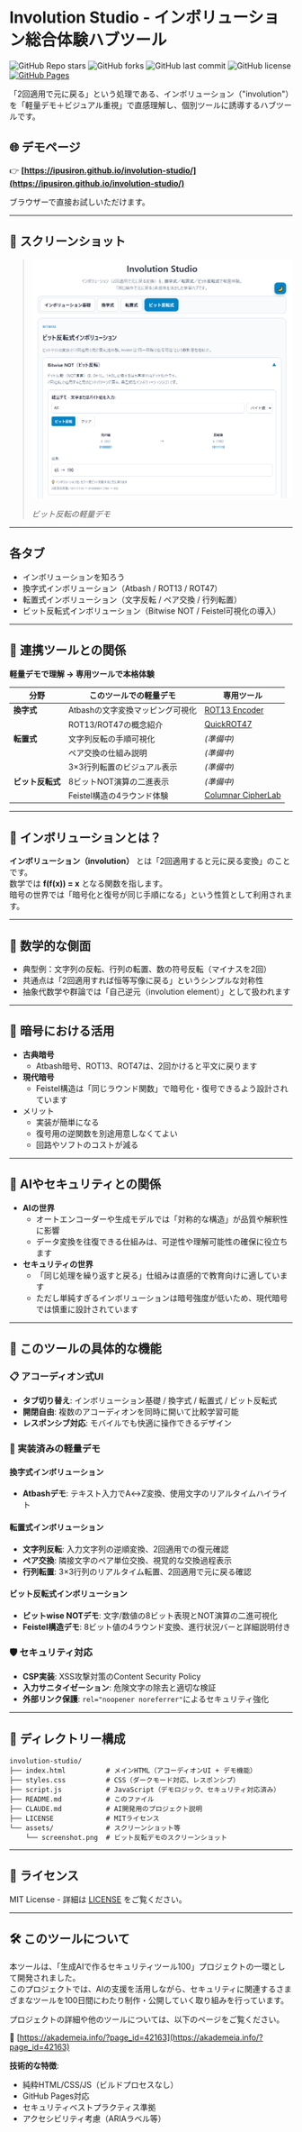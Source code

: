 <!--
---
title: Involution Studio
category: classical-cryptography
difficulty: 1
description: Lightweight hub to explore "apply twice to get back" transforms with visual mini-demos and links to dedicated tools.
tags: [involution, cryptography, education, visualization]
demo: https://ipusiron.github.io/involution-studio/
---
-->

# Involution Studio - インボリューション総合体験ハブツール

![GitHub Repo stars](https://img.shields.io/github/stars/ipusiron/involution-studio?style=social)
![GitHub forks](https://img.shields.io/github/forks/ipusiron/involution-studio?style=social)
![GitHub last commit](https://img.shields.io/github/last-commit/ipusiron/involution-studio)
![GitHub license](https://img.shields.io/github/license/ipusiron/involution-studio)
[![GitHub Pages](https://img.shields.io/badge/demo-GitHub%20Pages-blue?logo=github)](https://ipusiron.github.io/involution-studio/)

「2回適用で元に戻る」という処理である、インボリューション（"involution"）を「軽量デモ＋ビジュアル重視」で直感理解し、個別ツールに誘導するハブツールです。

## 🌐 デモページ

👉 **[https://ipusiron.github.io/involution-studio/](https://ipusiron.github.io/involution-studio/)**

ブラウザーで直接お試しいただけます。

---

## 📸 スクリーンショット

> ![ビット反転の軽量デモ](assets/screenshot.png)  
>
> *ビット反転の軽量デモ*

---

## 各タブ
- インボリューションを知ろう
- 換字式インボリューション（Atbash / ROT13 / ROT47）
- 転置式インボリューション（文字反転 / ペア交換 / 行列転置）
- ビット反転式インボリューション（Bitwise NOT / Feistel可視化の導入）

---

## 🔗 連携ツールとの関係

**軽量デモで理解 → 専用ツールで本格体験**

| 分野 | このツールでの軽量デモ | 専用ツール |
|------|---------------------|----------|
| **換字式** | Atbashの文字変換マッピング可視化 | [ROT13 Encoder](https://ipusiron.github.io/rot13-encoder/) |
| | ROT13/ROT47の概念紹介 | [QuickROT47](https://ipusiron.github.io/quick-rot47/) |
| **転置式** | 文字列反転の手順可視化 | *(準備中)* |
| | ペア交換の仕組み説明 | *(準備中)* |
| | 3×3行列転置のビジュアル表示 | *(準備中)* |
| **ビット反転式** | 8ビットNOT演算の二進表示 | *(準備中)* |
| | Feistel構造の4ラウンド体験 | [Columnar CipherLab](https://ipusiron.github.io/columnar-cipherlab/) |

---

## 🔄 インボリューションとは？

**インボリューション（involution）** とは「2回適用すると元に戻る変換」のことです。  
数学では **f(f(x)) = x** となる関数を指します。  
暗号の世界では「暗号化と復号が同じ手順になる」という性質として利用されます。  

---

## 🧮 数学的な側面
- 典型例：文字列の反転、行列の転置、数の符号反転（マイナスを2回）  
- 共通点は「2回適用すれば恒等写像に戻る」というシンプルな対称性  
- 抽象代数学や群論では「自己逆元（involution element）」として扱われます  

---

## 🔐 暗号における活用
- **古典暗号**  
  - Atbash暗号、ROT13、ROT47は、2回かけると平文に戻ります  
- **現代暗号**  
  - Feistel構造は「同じラウンド関数」で暗号化・復号できるよう設計されています  
- メリット  
  - 実装が簡単になる  
  - 復号用の逆関数を別途用意しなくてよい  
  - 回路やソフトのコストが減る  

---

## 🤖 AIやセキュリティとの関係
- **AIの世界**  
  - オートエンコーダーや生成モデルでは「対称的な構造」が品質や解釈性に影響  
  - データ変換を往復できる仕組みは、可逆性や理解可能性の確保に役立ちます  
- **セキュリティの世界**  
  - 「同じ処理を繰り返すと戻る」仕組みは直感的で教育向けに適しています  
  - ただし単純すぎるインボリューションは暗号強度が低いため、現代暗号では慎重に設計されています  

---

## 🎯 このツールの具体的な機能

### 📋 アコーディオン式UI
- **タブ切り替え**: インボリューション基礎 / 換字式 / 転置式 / ビット反転式
- **開閉自由**: 複数のアコーディオンを同時に開いて比較学習可能
- **レスポンシブ対応**: モバイルでも快適に操作できるデザイン

### 🧮 実装済みの軽量デモ

#### **換字式インボリューション**
- **Atbashデモ**: テキスト入力でA↔Z変換、使用文字のリアルタイムハイライト

#### **転置式インボリューション**  
- **文字列反転**: 入力文字列の逆順変換、2回適用での復元確認
- **ペア交換**: 隣接文字のペア単位交換、視覚的な交換過程表示
- **行列転置**: 3×3行列のリアルタイム転置、2回適用で元に戻る確認

#### **ビット反転式インボリューション**
- **ビットwise NOTデモ**: 文字/数値の8ビット表現とNOT演算の二進可視化  
- **Feistel構造デモ**: 8ビット値の4ラウンド変換、進行状況バーと詳細説明付き

### 🛡️ セキュリティ対応
- **CSP実装**: XSS攻撃対策のContent Security Policy
- **入力サニタイゼーション**: 危険文字の除去と適切な検証
- **外部リンク保護**: `rel="noopener noreferrer"`によるセキュリティ強化  

---

## 📁 ディレクトリー構成

```
involution-studio/
├── index.html          # メインHTML（アコーディオンUI + デモ機能）
├── styles.css          # CSS（ダークモード対応、レスポンシブ）
├── script.js           # JavaScript（デモロジック、セキュリティ対応済み）
├── README.md           # このファイル
├── CLAUDE.md           # AI開発用のプロジェクト説明
├── LICENSE             # MITライセンス
└── assets/             # スクリーンショット等
    └── screenshot.png  # ビット反転デモのスクリーンショット
```

---

## 📄 ライセンス

MIT License - 詳細は [LICENSE](LICENSE) をご覧ください。

---

## 🛠 このツールについて

本ツールは、「生成AIで作るセキュリティツール100」プロジェクトの一環として開発されました。  
このプロジェクトでは、AIの支援を活用しながら、セキュリティに関連するさまざまなツールを100日間にわたり制作・公開していく取り組みを行っています。

プロジェクトの詳細や他のツールについては、以下のページをご覧ください。  

🔗 [https://akademeia.info/?page_id=42163](https://akademeia.info/?page_id=42163)

**技術的な特徴**:
- 純粋HTML/CSS/JS（ビルドプロセスなし）
- GitHub Pages対応
- セキュリティベストプラクティス準拠
- アクセシビリティ考慮（ARIAラベル等）
